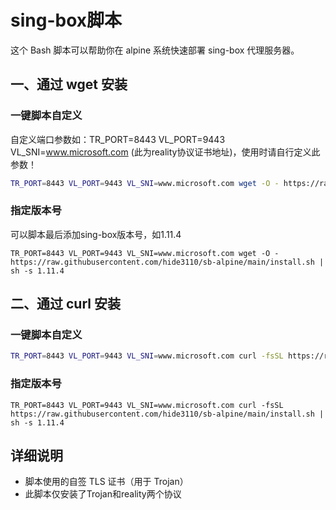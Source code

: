 # sing-box脚本

这个 Bash 脚本可以帮助你在 alpine 系统快速部署 sing-box 代理服务器。

## 一、通过 wget 安装
### 一键脚本自定义
自定义端口参数如：TR_PORT=8443 VL_PORT=9443 VL_SNI=www.microsoft.com (此为reality协议证书地址)，使用时请自行定义此参数！
```bash
TR_PORT=8443 VL_PORT=9443 VL_SNI=www.microsoft.com wget -O - https://raw.githubusercontent.com/hide3110/sb-alpine/main/install.sh | sh
```
### 指定版本号
可以脚本最后添加sing-box版本号，如1.11.4
```
TR_PORT=8443 VL_PORT=9443 VL_SNI=www.microsoft.com wget -O - https://raw.githubusercontent.com/hide3110/sb-alpine/main/install.sh | sh -s 1.11.4
```

## 二、通过 curl 安装
### 一键脚本自定义
```bash
TR_PORT=8443 VL_PORT=9443 VL_SNI=www.microsoft.com curl -fsSL https://raw.githubusercontent.com/hide3110/sb-alpine/main/install.sh | sh
```
### 指定版本号
```
TR_PORT=8443 VL_PORT=9443 VL_SNI=www.microsoft.com curl -fsSL https://raw.githubusercontent.com/hide3110/sb-alpine/main/install.sh | sh -s 1.11.4
```


## 详细说明

- 脚本使用的自签 TLS 证书（用于 Trojan）
- 此脚本仅安装了Trojan和reality两个协议


